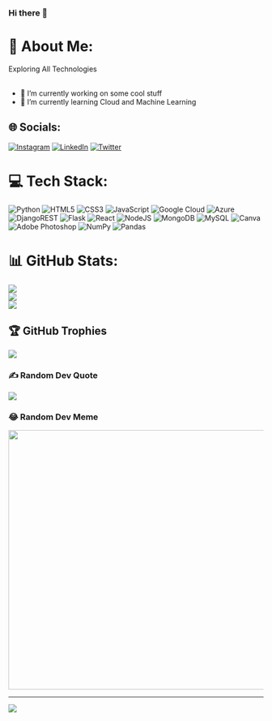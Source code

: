 ### Hi there 👋

<!--
**ParmeetAFK/ParmeetAFK** is a ✨ _special_ ✨ repository because its `README.md` (this file) appears on your GitHub profile.

Here are some ideas to get you started:


-->


# 💫 About Me:
Exploring All Technologies<br><br> 
- 🔭 I’m currently working on some cool stuff
- 🌱 I’m currently learning Cloud and Machine Learning


## 🌐 Socials:
[![Instagram](https://img.shields.io/badge/Instagram-%23E4405F.svg?logo=Instagram&logoColor=white)](https://instagram.com/parmeet_0077) [![LinkedIn](https://img.shields.io/badge/LinkedIn-%230077B5.svg?logo=linkedin&logoColor=white)](https://linkedin.com/in/parmeet-singh-ss) [![Twitter](https://img.shields.io/badge/Twitter-%231DA1F2.svg?logo=Twitter&logoColor=white)](https://twitter.com/Parmeet750) 

# 💻 Tech Stack:
![Python](https://img.shields.io/badge/python-3670A0?style=flat-square&logo=python&logoColor=ffdd54) ![HTML5](https://img.shields.io/badge/html5-%23E34F26.svg?style=flat-square&logo=html5&logoColor=white) ![CSS3](https://img.shields.io/badge/css3-%231572B6.svg?style=flat-square&logo=css3&logoColor=white) ![JavaScript](https://img.shields.io/badge/javascript-%23323330.svg?style=flat-square&logo=javascript&logoColor=%23F7DF1E) ![Google Cloud](https://img.shields.io/badge/Google%20Cloud-%234285F4.svg?style=flat-square&logo=google-cloud&logoColor=white) ![Azure](https://img.shields.io/badge/azure-%230072C6.svg?style=flat-square&logo=azure-devops&logoColor=white) ![DjangoREST](https://img.shields.io/badge/DJANGO-REST-ff1709?style=flat-square&logo=django&logoColor=white&color=ff1709&labelColor=gray) ![Flask](https://img.shields.io/badge/flask-%23000.svg?style=flat-square&logo=flask&logoColor=white) ![React](https://img.shields.io/badge/react-%2320232a.svg?style=flat-square&logo=react&logoColor=%2361DAFB) ![NodeJS](https://img.shields.io/badge/node.js-6DA55F?style=flat-square&logo=node.js&logoColor=white) ![MongoDB](https://img.shields.io/badge/MongoDB-%234ea94b.svg?style=flat-square&logo=mongodb&logoColor=white) ![MySQL](https://img.shields.io/badge/mysql-%2300f.svg?style=flat-square&logo=mysql&logoColor=white) ![Canva](https://img.shields.io/badge/Canva-%2300C4CC.svg?style=flat-square&logo=Canva&logoColor=white) ![Adobe Photoshop](https://img.shields.io/badge/adobephotoshop-%2331A8FF.svg?style=flat-square&logo=adobephotoshop&logoColor=white) ![NumPy](https://img.shields.io/badge/numpy-%23013243.svg?style=flat-square&logo=numpy&logoColor=white) ![Pandas](https://img.shields.io/badge/pandas-%23150458.svg?style=flat-square&logo=pandas&logoColor=white)
# 📊 GitHub Stats:
![](https://github-readme-stats.vercel.app/api?username=ParmeetAFK&theme=dark&hide_border=false&include_all_commits=false&count_private=false)<br/>
![](https://github-readme-streak-stats.herokuapp.com/?user=ParmeetAFK&theme=dark&hide_border=false)<br/>
![](https://github-readme-stats.vercel.app/api/top-langs/?username=ParmeetAFK&theme=dark&hide_border=false&include_all_commits=false&count_private=false&layout=compact)

## 🏆 GitHub Trophies
![](https://github-profile-trophy.vercel.app/?username=ParmeetAFK&theme=radical&no-frame=false&no-bg=true&margin-w=4)

### ✍️ Random Dev Quote
![](https://quotes-github-readme.vercel.app/api?type=horizontal&theme=radical)

### 😂 Random Dev Meme
<img src="https://random-memer.herokuapp.com/" width="512px"/>

---
[![](https://visitcount.itsvg.in/api?id=ParmeetAFK&icon=0&color=0)](https://visitcount.itsvg.in)

<!-- Proudly created with GPRM ( https://gprm.itsvg.in ) -->
